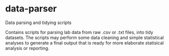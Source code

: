 # data-parser
Data parsing and tidying scripts

Contains scripts for parsing lab data from raw .csv or .txt files, into tidy datasets.  The scripts may perform some data cleaning and simple statistical analyses to generate a final output that is ready for more elaborate statisical analysis or reporting.
